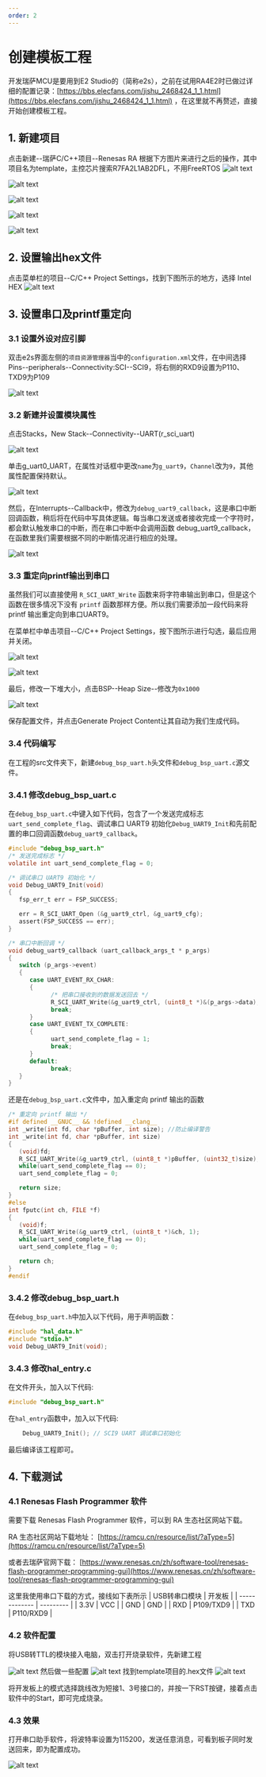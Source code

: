 ```yaml
---
order: 2
---
```


# 创建模板工程
开发瑞萨MCU是要用到E2 Studio的（简称e2s），之前在试用RA4E2时已做过详细的配置记录：[https://bbs.elecfans.com/jishu_2468424_1_1.html](https://bbs.elecfans.com/jishu_2468424_1_1.html) ，在这里就不再赘述，直接开始创建模板工程。

## 1. 新建项目
点击新建--瑞萨C/C++项目--Renesas RA
根据下方图片来进行之后的操作，其中项目名为template，主控芯片搜索R7FA2L1AB2DFL，不用FreeRTOS
![alt text](images/创建工程1.jpg)

![alt text](images/创建工程2.jpg)

![alt text](images/创建工程3.jpg)

![alt text](images/创建工程4.jpg)

![alt text](images/创建工程5.jpg)

## 2. 设置输出hex文件
点击菜单栏的项目--C/C++ Project Settings，找到下图所示的地方，选择 Intel HEX
![alt text](images/设置输出hex.jpg)

## 3. 设置串口及printf重定向
### 3.1 设置外设对应引脚
双击e2s界面左侧的`项目资源管理器`当中的`configuration.xml`文件，在中间选择Pins--peripherals--Connectivity:SCI--SCI9，将右侧的RXD9设置为P110、TXD9为P109

![alt text](images/配置-SCI9.jpg)

### 3.2 新建并设置模块属性
点击Stacks，New Stack--Connectivity--UART(r_sci_uart)

![alt text](images/配置STACK1.jpg)

单击g_uart0_UART，在属性对话框中更改`name`为`g_uart9`，`Channel`改为`9`，其他属性配置保持默认。

![alt text](images/配置STACK2.jpg)

然后，在Interrupts--Callback中，修改为`debug_uart9_callback`，这是串口中断回调函数，稍后将在代码中写具体逻辑。每当串口发送或者接收完成一个字符时，都会默认触发串口的中断，而在串口中断中会调用函数 debug_uart9_callback，在函数里我们需要根据不同的中断情况进行相应的处理。

![alt text](images/配置STACK3.jpg)

### 3.3 重定向printf输出到串口
虽然我们可以直接使用 `R_SCI_UART_Write` 函数来将字符串输出到串口，但是这个函数在很多情况下没有 `printf` 函数那样方便。所以我们需要添加一段代码来将 printf 输出重定向到串口UART9。

在菜单栏中单击项目--C/C++ Project Settings，按下图所示进行勾选，最后应用并关闭。

![alt text](images/重定向printf1.jpg)

![alt text](images/重定向printf2.jpg)

最后，修改一下堆大小，点击BSP--Heap Size--修改为`0x1000`

![alt text](images/重定向printf3.jpg)

保存配置文件，并点击Generate Project Content让其自动为我们生成代码。


### 3.4 代码编写
在工程的src文件夹下，新建`debug_bsp_uart.h`头文件和`debug_bsp_uart.c`源文件。

### 3.4.1 修改debug_bsp_uart.c

在`debug_bsp_uart.c`中键入如下代码，包含了一个发送完成标志`uart_send_complete_flag`、调试串口 UART9 初始化`Debug_UART9_Init`和先前配置的串口回调函数`debug_uart9_callback`。

```c
#include "debug_bsp_uart.h"
/* 发送完成标志 */
volatile int uart_send_complete_flag = 0;

/* 调试串口 UART9 初始化 */
void Debug_UART9_Init(void)
{
   fsp_err_t err = FSP_SUCCESS;

   err = R_SCI_UART_Open (&g_uart9_ctrl, &g_uart9_cfg);
   assert(FSP_SUCCESS == err);
}

/* 串口中断回调 */
void debug_uart9_callback (uart_callback_args_t * p_args)
{
   switch (p_args->event)
   {
      case UART_EVENT_RX_CHAR:
      {
            /* 把串口接收到的数据发送回去 */
            R_SCI_UART_Write(&g_uart9_ctrl, (uint8_t *)&(p_args->data), 1);
            break;
      }
      case UART_EVENT_TX_COMPLETE:
      {
            uart_send_complete_flag = 1;
            break;
      }
      default:
            break;
   }
}

```
还是在`debug_bsp_uart.c`文件中，加入重定向 printf 输出的函数
```c
/* 重定向 printf 输出 */
#if defined __GNUC__ && !defined __clang__
int _write(int fd, char *pBuffer, int size); //防止编译警告
int _write(int fd, char *pBuffer, int size)
{
   (void)fd;
   R_SCI_UART_Write(&g_uart9_ctrl, (uint8_t *)pBuffer, (uint32_t)size);
   while(uart_send_complete_flag == 0);
   uart_send_complete_flag = 0;

   return size;
}
#else
int fputc(int ch, FILE *f)
{
   (void)f;
   R_SCI_UART_Write(&g_uart9_ctrl, (uint8_t *)&ch, 1);
   while(uart_send_complete_flag == 0);
   uart_send_complete_flag = 0;

   return ch;
}
#endif
```

### 3.4.2 修改debug_bsp_uart.h
在`debug_bsp_uart.h`中加入以下代码，用于声明函数：
```c
#include "hal_data.h"
#include "stdio.h"
void Debug_UART9_Init(void);
```

### 3.4.3 修改hal_entry.c
在文件开头，加入以下代码:
```c
#include "debug_bsp_uart.h"
```
在`hal_entry`函数中，加入以下代码:
```c
    Debug_UART9_Init(); // SCI9 UART 调试串口初始化
```
最后编译该工程即可。

## 4. 下载测试
### 4.1 Renesas Flash Programmer 软件
需要下载 Renesas Flash Programmer 软件，可以到 RA 生态社区网站下载。

RA 生态社区网站下载地址：
[https://ramcu.cn/resource/list/?aType=5](https://ramcu.cn/resource/list/?aType=5)

或者去瑞萨官网下载：
[https://www.renesas.cn/zh/software-tool/renesas-flash-programmer-programming-gui](https://www.renesas.cn/zh/software-tool/renesas-flash-programmer-programming-gui)

这里我使用串口下载的方式，接线如下表所示
| USB转串口模块 | 开发板    |
| ------------- | --------- |
| 3.3V          | VCC       |
| GND           | GND       |
| RXD           | P109/TXD9 |
| TXD           | P110/RXD9 |

### 4.2 软件配置
将USB转TTL的模块接入电脑，双击打开烧录软件，先新建工程

![alt text](images/烧录软件1.jpg)
然后做一些配置
![alt text](images/烧录软件2.jpg)
找到template项目的.hex文件
![alt text](images/烧录软件3.jpg)

将开发板上的模式选择跳线改为短接1、3号接口的，并按一下RST按键，接着点击软件中的Start，即可完成烧录。

### 4.3 效果
打开串口助手软件，将波特率设置为115200，发送任意消息，可看到板子同时发送回来，即为配置成功。

![alt text](images/串口助手.jpg)